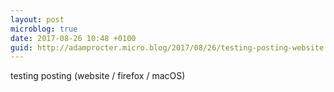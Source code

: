 ```yaml
---
layout: post
microblog: true
date: 2017-08-26 10:48 +0100
guid: http://adamprocter.micro.blog/2017/08/26/testing-posting-website.html
---
```

testing posting (website / firefox / macOS)
